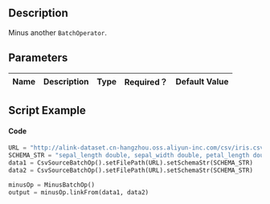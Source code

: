 ## Description
Minus another <code>BatchOperator</code>.

## Parameters
| Name | Description | Type | Required？ | Default Value |
| --- | --- | --- | --- | --- |



## Script Example
#### Code

```python
URL = "http://alink-dataset.cn-hangzhou.oss.aliyun-inc.com/csv/iris.csv"
SCHEMA_STR = "sepal_length double, sepal_width double, petal_length double, petal_width double, category string";
data1 = CsvSourceBatchOp().setFilePath(URL).setSchemaStr(SCHEMA_STR)
data2 = CsvSourceBatchOp().setFilePath(URL).setSchemaStr(SCHEMA_STR)

minusOp = MinusBatchOp()
output = minusOp.linkFrom(data1, data2)
```

